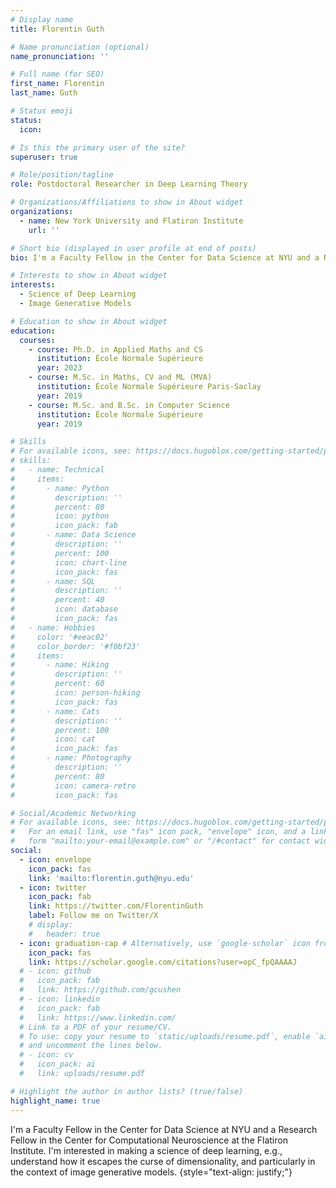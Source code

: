 ```yaml
---
# Display name
title: Florentin Guth

# Name pronunciation (optional)
name_pronunciation: ''

# Full name (for SEO)
first_name: Florentin
last_name: Guth

# Status emoji
status:
  icon: 

# Is this the primary user of the site?
superuser: true

# Role/position/tagline
role: Postdoctoral Researcher in Deep Learning Theory

# Organizations/Affiliations to show in About widget
organizations:
  - name: New York University and Flatiron Institute
    url: ''

# Short bio (displayed in user profile at end of posts)
bio: I'm a Faculty Fellow in the Center for Data Science at NYU and a Research Fellow in the Center for Computational Neuroscience at the Flatiron Institute. I'm interested in making a science of deep learning, e.g., understand how it escapes the curse of dimensionality, and particularly in the context of image generative models.

# Interests to show in About widget
interests:
  - Science of Deep Learning
  - Image Generative Models

# Education to show in About widget
education:
  courses:
    - course: Ph.D. in Applied Maths and CS
      institution: École Normale Supérieure
      year: 2023
    - course: M.Sc. in Maths, CV and ML (MVA)
      institution: École Normale Supérieure Paris-Saclay
      year: 2019
    - course: M.Sc. and B.Sc. in Computer Science
      institution: École Normale Supérieure
      year: 2019

# Skills
# For available icons, see: https://docs.hugoblox.com/getting-started/page-builder/#icons
# skills:
#   - name: Technical
#     items:
#       - name: Python
#         description: ''
#         percent: 80
#         icon: python
#         icon_pack: fab
#       - name: Data Science
#         description: ''
#         percent: 100
#         icon: chart-line
#         icon_pack: fas
#       - name: SQL
#         description: ''
#         percent: 40
#         icon: database
#         icon_pack: fas
#   - name: Hobbies
#     color: '#eeac02'
#     color_border: '#f0bf23'
#     items:
#       - name: Hiking
#         description: ''
#         percent: 60
#         icon: person-hiking
#         icon_pack: fas
#       - name: Cats
#         description: ''
#         percent: 100
#         icon: cat
#         icon_pack: fas
#       - name: Photography
#         description: ''
#         percent: 80
#         icon: camera-retro
#         icon_pack: fas

# Social/Academic Networking
# For available icons, see: https://docs.hugoblox.com/getting-started/page-builder/#icons
#   For an email link, use "fas" icon pack, "envelope" icon, and a link in the
#   form "mailto:your-email@example.com" or "/#contact" for contact widget.
social:
  - icon: envelope
    icon_pack: fas
    link: 'mailto:florentin.guth@nyu.edu'
  - icon: twitter
    icon_pack: fab
    link: https://twitter.com/FlorentinGuth
    label: Follow me on Twitter/X
    # display:
    #   header: true
  - icon: graduation-cap # Alternatively, use `google-scholar` icon from `ai` icon pack
    icon_pack: fas
    link: https://scholar.google.com/citations?user=opC_fpQAAAAJ
  # - icon: github
  #   icon_pack: fab
  #   link: https://github.com/gcushen
  # - icon: linkedin
  #   icon_pack: fab
  #   link: https://www.linkedin.com/
  # Link to a PDF of your resume/CV.
  # To use: copy your resume to `static/uploads/resume.pdf`, enable `ai` icons in `params.yaml`,
  # and uncomment the lines below.
  # - icon: cv
  #   icon_pack: ai
  #   link: uploads/resume.pdf

# Highlight the author in author lists? (true/false)
highlight_name: true
---
```


I'm a Faculty Fellow in the Center for Data Science at NYU and a Research Fellow in the Center for Computational Neuroscience at the Flatiron Institute. I'm interested in making a science of deep learning, e.g., understand how it escapes the curse of dimensionality, and particularly in the context of image generative models.
{style="text-align: justify;"}
